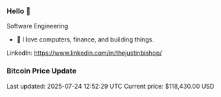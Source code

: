 ### Hello 🤙  

Software Engineering

- 🔭 I love computers, finance, and building things.
  
LinkedIn: https://www.linkedin.com/in/thejustinbishop/  






















































































































































































































































































































































































































































































































































































































































































































































































































































































### Bitcoin Price Update
Last updated: 2025-07-24 12:52:29 UTC
Current price: $118,430.00 USD
